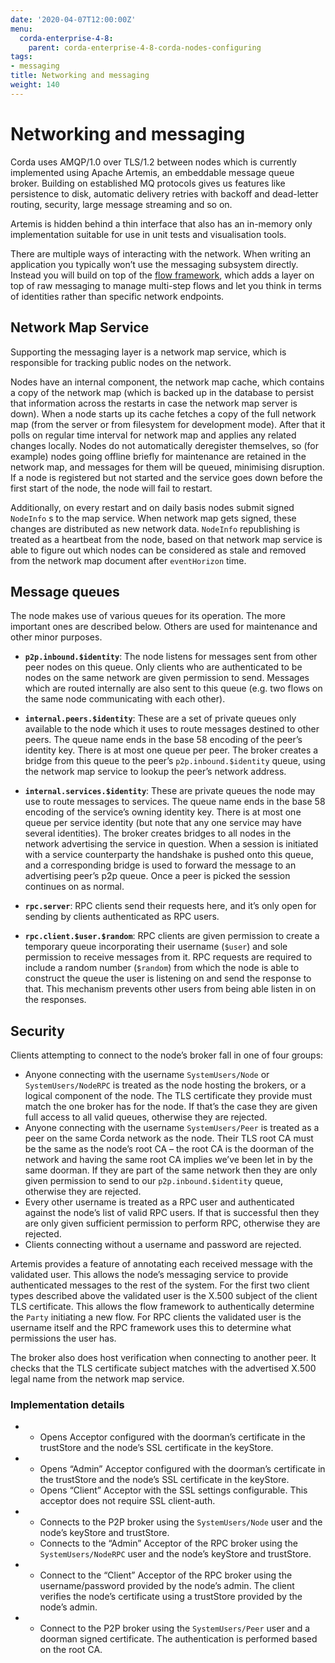```yaml
---
date: '2020-04-07T12:00:00Z'
menu:
  corda-enterprise-4-8:
    parent: corda-enterprise-4-8-corda-nodes-configuring
tags:
- messaging
title: Networking and messaging
weight: 140
---
```



# Networking and messaging

Corda uses AMQP/1.0 over TLS/1.2 between nodes which is currently implemented using Apache Artemis, an embeddable message
queue broker. Building on established MQ protocols gives us features like persistence to disk, automatic delivery
retries with backoff and dead-letter routing, security, large message streaming and so on.

Artemis is hidden behind a thin interface that also has an in-memory only implementation suitable for use in
unit tests and visualisation tools.

There are multiple ways of interacting with the network. When writing an application you typically won’t use the
messaging subsystem directly. Instead you will build on top of the [flow framework](flow-state-machines.md),
which adds a layer on top of raw messaging to manage multi-step flows and let you think in terms of identities
rather than specific network endpoints.



## Network Map Service

Supporting the messaging layer is a network map service, which is responsible for tracking public nodes on the network.

Nodes have an internal component, the network map cache, which contains a copy of the network map (which is backed up in the database
to persist that information across the restarts in case the network map server is down). When a node starts up its cache
fetches a copy of the full network map (from the server or from filesystem for development mode). After that it polls on
regular time interval for network map and applies any related changes locally.
Nodes do not automatically deregister themselves, so (for example) nodes going offline briefly for maintenance are retained
in the network map, and messages for them will be queued, minimising disruption.
If a node is registered but not started and the service goes down before the first start of the node, the node will fail to restart.

Additionally, on every restart and on daily basis nodes submit signed `NodeInfo` s to the map service. When network map gets
signed, these changes are distributed as new network data. `NodeInfo` republishing is treated as a heartbeat from the node,
based on that network map service is able to figure out which nodes can be considered as stale and removed from the network
map document after `eventHorizon` time.


## Message queues

The node makes use of various queues for its operation. The more important ones are described below. Others are used
for maintenance and other minor purposes.


* **`p2p.inbound.$identity`**:
The node listens for messages sent from other peer nodes on this queue. Only clients who are authenticated to be
nodes on the same network are given permission to send. Messages which are routed internally are also sent to this
queue (e.g. two flows on the same node communicating with each other).


* **`internal.peers.$identity`**:
These are a set of private queues only available to the node which it uses to route messages destined to other peers.
The queue name ends in the base 58 encoding of the peer’s identity key. There is at most one queue per peer. The broker
creates a bridge from this queue to the peer’s `p2p.inbound.$identity` queue, using the network map service to lookup the
peer’s network address.


* **`internal.services.$identity`**:
These are private queues the node may use to route messages to services. The queue name ends in the base 58 encoding
of the service’s owning identity key. There is at most one queue per service identity (but note that any one service
may have several identities). The broker creates bridges to all nodes in the network advertising the service in
question. When a session is initiated with a service counterparty the handshake is pushed onto this queue, and a
corresponding bridge is used to forward the message to an advertising peer’s p2p queue. Once a peer is picked the
session continues on as normal.


* **`rpc.server`**:
RPC clients send their requests here, and it’s only open for sending by clients authenticated as RPC users.


* **`rpc.client.$user.$random`**:
RPC clients are given permission to create a temporary queue incorporating their username (`$user`) and sole
permission to receive messages from it. RPC requests are required to include a random number (`$random`) from
which the node is able to construct the queue the user is listening on and send the response to that. This mechanism
prevents other users from being able listen in on the responses.




## Security

Clients attempting to connect to the node’s broker fall in one of four groups:


* Anyone connecting with the username `SystemUsers/Node` or `SystemUsers/NodeRPC` is treated as the node hosting the brokers, or a logical
component of the node. The TLS certificate they provide must match the one broker has for the node. If that’s the case
they are given full access to all valid queues, otherwise they are rejected.
* Anyone connecting with the username `SystemUsers/Peer` is treated as a peer on the same Corda network as the node. Their
TLS root CA must be the same as the node’s root CA – the root CA is the doorman of the network and having the same root CA
implies we’ve been let in by the same doorman. If they are part of the same network then they are only given permission
to send to our `p2p.inbound.$identity` queue, otherwise they are rejected.
* Every other username is treated as a RPC user and authenticated against the node’s list of valid RPC users. If that
is successful then they are only given sufficient permission to perform RPC, otherwise they are rejected.
* Clients connecting without a username and password are rejected.

Artemis provides a feature of annotating each received message with the validated user. This allows the node’s messaging
service to provide authenticated messages to the rest of the system. For the first two client types described above the
validated user is the X.500 subject of the client TLS certificate. This allows the flow framework to authentically determine
the `Party` initiating a new flow. For RPC clients the validated user is the username itself and the RPC framework uses
this to determine what permissions the user has.

The broker also does host verification when connecting to another peer. It checks that the TLS certificate subject matches
with the advertised X.500 legal name from the network map service.


### Implementation details


*
    * Opens Acceptor configured with the doorman’s certificate in the trustStore and the node’s SSL certificate in the keyStore.


*
    * Opens “Admin” Acceptor configured with the doorman’s certificate in the trustStore and the node’s SSL certificate in the keyStore.
    * Opens “Client” Acceptor with the SSL settings configurable. This acceptor does not require SSL client-auth.


*
    * Connects to the P2P broker using the `SystemUsers/Node` user and the node’s keyStore and trustStore.
    * Connects to the “Admin” Acceptor of the RPC broker using the `SystemUsers/NodeRPC` user and the node’s keyStore and trustStore.


*
    * Connect to the “Client” Acceptor of the RPC broker using the username/password provided by the node’s admin. The client verifies the node’s certificate using a trustStore provided by the node’s admin.


*
    * Connect to the P2P broker using the `SystemUsers/Peer` user and a doorman signed certificate. The authentication is performed based on the root CA.
